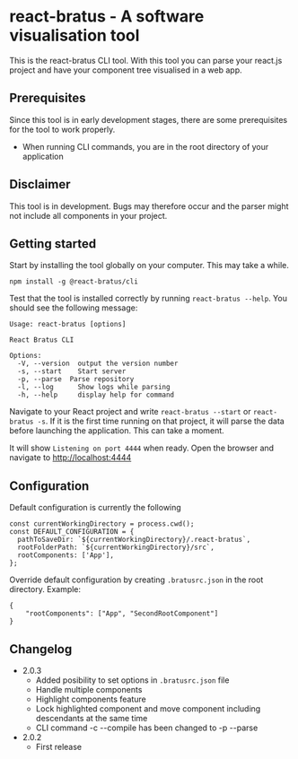 # react-bratus - A software visualisation tool

This is the react-bratus CLI tool. With this tool you can parse your react.js project and have your component tree visualised in a web app.

## Prerequisites

Since this tool is in early development stages, there are some prerequisites for the tool to work properly.

- When running CLI commands, you are in the root directory of your application

## Disclaimer

This tool is in development. Bugs may therefore occur and the parser might not include all components in your project.

## Getting started

Start by installing the tool globally on your computer. This may take a while.

`npm install -g @react-bratus/cli`

Test that the tool is installed correctly by running `react-bratus --help`. You should see the following message:

```(text)
Usage: react-bratus [options]

React Bratus CLI

Options:
  -V, --version  output the version number
  -s, --start    Start server
  -p, --parse  Parse repository
  -l, --log      Show logs while parsing
  -h, --help     display help for command
```

Navigate to your React project and write `react-bratus --start` or `react-bratus -s`. If it is the first time running on that project, it will parse the data before launching the application. This can take a moment.

It will show `Listening on port 4444` when ready. Open the browser and navigate to [http://localhost:4444](http://localhost:4444)

## Configuration

Default configuration is currently the following

```(Typescript)
const currentWorkingDirectory = process.cwd();
const DEFAULT_CONFIGURATION = {
  pathToSaveDir: `${currentWorkingDirectory}/.react-bratus`,
  rootFolderPath: `${currentWorkingDirectory}/src`,
  rootComponents: ['App'],
};
```

Override default configuration by creating `.bratusrc.json` in the root directory. Example:

```(json)
{
    "rootComponents": ["App", "SecondRootComponent"]
}
```

## Changelog

- 2.0.3
  - Added posibility to set options in `.bratusrc.json` file
  - Handle multiple components
  - Highlight components feature
  - Lock highlighted component and move component including descendants at the same time
  - CLI command -c --compile has been changed to -p --parse
- 2.0.2
  - First release
